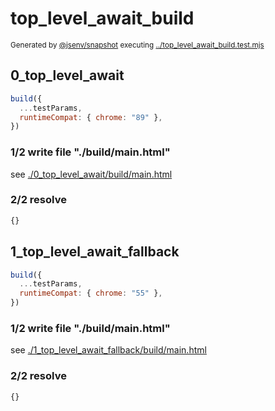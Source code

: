 # top_level_await_build

<sub>
  Generated by <a href="https://github.com/jsenv/core/tree/main/packages/independent/snapshot">@jsenv/snapshot</a> executing <a href="../top_level_await_build.test.mjs">../top_level_await_build.test.mjs</a>
</sub>

## 0_top_level_await

```js
build({
  ...testParams,
  runtimeCompat: { chrome: "89" },
})
```

### 1/2 write file "./build/main.html"

see [./0_top_level_await/build/main.html](./0_top_level_await/build/main.html)

### 2/2 resolve

```js
{}
```

## 1_top_level_await_fallback

```js
build({
  ...testParams,
  runtimeCompat: { chrome: "55" },
})
```

### 1/2 write file "./build/main.html"

see [./1_top_level_await_fallback/build/main.html](./1_top_level_await_fallback/build/main.html)

### 2/2 resolve

```js
{}
```